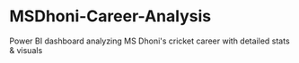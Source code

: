# MSDhoni-Career-Analysis
Power BI dashboard analyzing MS Dhoni's cricket career with detailed stats &amp; visuals
